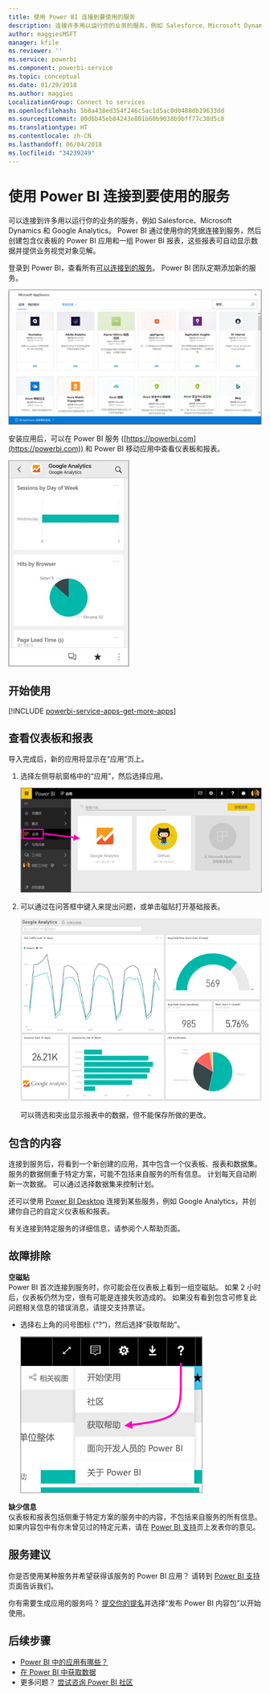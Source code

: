 ```yaml
---
title: 使用 Power BI 连接到要使用的服务
description: 连接许多用以运行你的业务的服务，例如 Salesforce、Microsoft Dynamics CRM 和 Google Analytics。
author: maggiesMSFT
manager: kfile
ms.reviewer: ''
ms.service: powerbi
ms.component: powerbi-service
ms.topic: conceptual
ms.date: 01/29/2018
ms.author: maggies
LocalizationGroup: Connect to services
ms.openlocfilehash: 5b8a438ed354f246c5ac1d5ac0d0488db19633dd
ms.sourcegitcommit: 80d6b45eb84243e801b60b9038b9bff77c30d5c8
ms.translationtype: HT
ms.contentlocale: zh-CN
ms.lasthandoff: 06/04/2018
ms.locfileid: "34239249"
---
```

# <a name="connect-to-the-services-you-use-with-power-bi"></a>使用 Power BI 连接到要使用的服务
可以连接到许多用以运行你的业务的服务，例如 Salesforce、Microsoft Dynamics 和 Google Analytics。 Power BI 通过使用你的凭据连接到服务，然后创建包含仪表板的 Power BI 应用和一组 Power BI 报表，这些报表可自动显示数据并提供业务视觉对象见解。 

登录到 Power BI，查看所有[可以连接到的服务](https://app.powerbi.com/getdata/services)。 Power BI 团队定期添加新的服务。

![AppSource 应用](media/service-connect-to-services/overview.png)

安装应用后，可以在 Power BI 服务 ([https://powerbi.com](https://powerbi.com)) 和 Power BI 移动应用中查看仪表板和报表。 

![Power BI 移动应用中的 Google Analytics 应用](media/service-connect-to-services/power-bi-service-mobile-app-240.png)

## <a name="get-started"></a>开始使用
[!INCLUDE [powerbi-service-apps-get-more-apps](./includes/powerbi-service-apps-get-more-apps.md)]

## <a name="view-the-dashboard-and-reports"></a>查看仪表板和报表
导入完成后，新的应用将显示在“应用”页上。

1. 选择左侧导航窗格中的“应用”，然后选择应用。
   
     ![应用页](media/service-connect-to-services/power-bi-service-apps-open-app.png)
2. 可以通过在问答框中键入来提出问题，或单击磁贴打开基础报表。 
   
    ![Google Analytics 仪表板](media/service-connect-to-services/googleanalytics2.png)
   
    可以筛选和突出显示报表中的数据，但不能保存所做的更改。

## <a name="whats-included"></a>包含的内容
连接到服务后，将看到一个新创建的应用，其中包含一个仪表板、报表和数据集。 服务的数据侧重于特定方案，可能不包括来自服务的所有信息。 计划每天自动刷新一次数据。 可以通过选择数据集来控制计划。

还可以使用 [Power BI Desktop](desktop-get-the-desktop.md) 连接到某些服务，例如 Google Analytics，并创建你自己的自定义仪表板和报表。  

有关连接到特定服务的详细信息，请参阅个人帮助页面。

## <a name="troubleshooting"></a>故障排除
**空磁贴**  
Power BI 首次连接到服务时，你可能会在仪表板上看到一组空磁贴。 如果 2 小时后，仪表板仍然为空，很有可能是连接失败造成的。 如果没有看到包含可修复此问题相关信息的错误消息，请提交支持票证。

* 选择右上角的问号图标 (“?”)，然后选择“获取帮助”。
  
    ![获取帮助图标](media/service-connect-to-services/power-bi-service-get-help.png)

**缺少信息**  
仪表板和报表包括侧重于特定方案的服务中的内容，不包括来自服务的所有信息。 如果内容包中有你未曾见过的特定元素，请在 [Power BI 支持](https://support.powerbi.com/forums/265200-power-bi)页上发表你的意见。

## <a name="suggesting-services"></a>服务建议
你是否使用某种服务并希望获得该服务的 Power BI 应用？ 请转到 [Power BI 支持](https://support.powerbi.com/forums/265200-power-bi)页面告诉我们。

你有需要生成应用的服务吗？ [提交你的提名](https://azure.microsoft.com/marketplace/programs/certified/apply/)并选择“发布 Power BI 内容包”以开始使用。

## <a name="next-steps"></a>后续步骤
* [Power BI 中的应用有哪些？](service-install-use-apps.md)
* [在 Power BI 中获取数据](service-get-data.md)
* 更多问题？ [尝试咨询 Power BI 社区](http://community.powerbi.com/)

